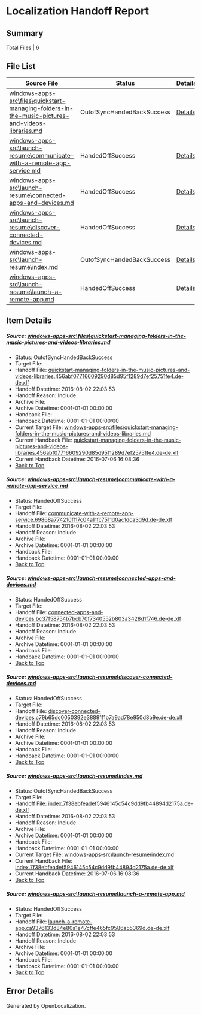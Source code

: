 # <a name='report-top'></a> Localization Handoff Report

## Summary
 Total Files | 6

## File List
 Source File | Status | Details 
 ----------- | ------ | ------- 
 [windows-apps-src\files\quickstart-managing-folders-in-the-music-pictures-and-videos-libraries.md](https://github.com/Microsoft/windows-apps/blob/affe6002e22bd10e714dc4782a60ef528c31a407/windows-apps-src/files/quickstart-managing-folders-in-the-music-pictures-and-videos-libraries.md) | OutofSyncHandedBackSuccess | [Details](#def1c5c8d9d062a81731744e1e1465472225494a3445)
 [windows-apps-src\launch-resume\communicate-with-a-remote-app-service.md](https://github.com/Microsoft/windows-apps/blob/52be9c19354e9c767edc2556e01762c28e89df50/windows-apps-src/launch-resume/communicate-with-a-remote-app-service.md) | HandedOffSuccess | [Details](#3090cee0bdfbfb4a0320cce0279e2328e33866eb4372)
 [windows-apps-src\launch-resume\connected-apps-and-devices.md](https://github.com/Microsoft/windows-apps/blob/46b9f82f5545ad45d7c3d4c9f6bfd6e2c29424bd/windows-apps-src/launch-resume/connected-apps-and-devices.md) | HandedOffSuccess | [Details](#7fe473661ce2818acd903bd416b1ad080596ef7f4373)
 [windows-apps-src\launch-resume\discover-connected-devices.md](https://github.com/Microsoft/windows-apps/blob/a77540d3a2effa924fcdf22e2ec8b20be664a3d7/windows-apps-src/launch-resume/discover-connected-devices.md) | HandedOffSuccess | [Details](#d4c2f02a6b753d5d9b920cb65f68b8586b9e42aa4381)
 [windows-apps-src\launch-resume\index.md](https://github.com/Microsoft/windows-apps/blob/6027bd0cf70e9e491a1fbe72748428ffcf618430/windows-apps-src/launch-resume/index.md) | OutofSyncHandedBackSuccess | [Details](#a20ee98e4287d26875792c740c6f8f68b29c131a4404)
 [windows-apps-src\launch-resume\launch-a-remote-app.md](https://github.com/Microsoft/windows-apps/blob/63acfc60f2af0e54b01c80e0448e503b95f4d49e/windows-apps-src/launch-resume/launch-a-remote-app.md) | HandedOffSuccess | [Details](#713028609c9bd742e6768dfc569efbbd2c3bd5d14405)

## Item Details
##### <a name='def1c5c8d9d062a81731744e1e1465472225494a3445'></a> Source: [windows-apps-src\files\quickstart-managing-folders-in-the-music-pictures-and-videos-libraries.md](https://github.com/Microsoft/windows-apps/blob/affe6002e22bd10e714dc4782a60ef528c31a407/windows-apps-src/files/quickstart-managing-folders-in-the-music-pictures-and-videos-libraries.md)
* Status: OutofSyncHandedBackSuccess
* Target File: 
* Handoff File: [quickstart-managing-folders-in-the-music-pictures-and-videos-libraries.456abf07716609290d85d95f1289d7ef25751fe4.de-de.xlf](https://github.com/Microsoft/WDG.handoff/blob/8d8aaae31e676b8867a2d51213efa3a6a5fe9513/ol-handoff/Microsoft/windows-apps.de-de/master/quickstart-managing-folders-in-the-music-pictures-and-videos-libraries.456abf07716609290d85d95f1289d7ef25751fe4.de-de.xlf)
* Handoff Datetime: 2016-08-02 22:03:53
* Handoff Reason: Include
* Archive File: 
* Archive Datetime: 0001-01-01 00:00:00
* Handback File: 
* Handback Datetime: 0001-01-01 00:00:00
* Current Target File: [windows-apps-src\files\quickstart-managing-folders-in-the-music-pictures-and-videos-libraries.md](https://github.com/Microsoft/windows-apps.de-de/blob/7a3dc4d5efb7b5518f9623c0a3ebf46436d26e72/windows-apps-src/files/quickstart-managing-folders-in-the-music-pictures-and-videos-libraries.md)
* Current Handback File: [quickstart-managing-folders-in-the-music-pictures-and-videos-libraries.456abf07716609290d85d95f1289d7ef25751fe4.de-de.xlf](https://github.com/Microsoft/WDG.handback/blob/b6880abfd65d38457dda3929c963d918f070774a/ol-handback/Microsoft/windows-apps.de-de/master/quickstart-managing-folders-in-the-music-pictures-and-videos-libraries.456abf07716609290d85d95f1289d7ef25751fe4.de-de.xlf)
* Current Handback Datetime: 2016-07-06 16:08:36
* [Back to Top](#report-top)

##### <a name='3090cee0bdfbfb4a0320cce0279e2328e33866eb4372'></a> Source: [windows-apps-src\launch-resume\communicate-with-a-remote-app-service.md](https://github.com/Microsoft/windows-apps/blob/52be9c19354e9c767edc2556e01762c28e89df50/windows-apps-src/launch-resume/communicate-with-a-remote-app-service.md)
* Status: HandedOffSuccess
* Target File: 
* Handoff File: [communicate-with-a-remote-app-service.69868a774210ff17c04a11fc7511d0ac1dca3d9d.de-de.xlf](https://github.com/Microsoft/WDG.handoff/blob/8d8aaae31e676b8867a2d51213efa3a6a5fe9513/ol-handoff/Microsoft/windows-apps.de-de/master/communicate-with-a-remote-app-service.69868a774210ff17c04a11fc7511d0ac1dca3d9d.de-de.xlf)
* Handoff Datetime: 2016-08-02 22:03:53
* Handoff Reason: Include
* Archive File: 
* Archive Datetime: 0001-01-01 00:00:00
* Handback File: 
* Handback Datetime: 0001-01-01 00:00:00
* [Back to Top](#report-top)

##### <a name='7fe473661ce2818acd903bd416b1ad080596ef7f4373'></a> Source: [windows-apps-src\launch-resume\connected-apps-and-devices.md](https://github.com/Microsoft/windows-apps/blob/46b9f82f5545ad45d7c3d4c9f6bfd6e2c29424bd/windows-apps-src/launch-resume/connected-apps-and-devices.md)
* Status: HandedOffSuccess
* Target File: 
* Handoff File: [connected-apps-and-devices.bc37f58754b7bcb70f7340552b803a3428d1f746.de-de.xlf](https://github.com/Microsoft/WDG.handoff/blob/8d8aaae31e676b8867a2d51213efa3a6a5fe9513/ol-handoff/Microsoft/windows-apps.de-de/master/connected-apps-and-devices.bc37f58754b7bcb70f7340552b803a3428d1f746.de-de.xlf)
* Handoff Datetime: 2016-08-02 22:03:53
* Handoff Reason: Include
* Archive File: 
* Archive Datetime: 0001-01-01 00:00:00
* Handback File: 
* Handback Datetime: 0001-01-01 00:00:00
* [Back to Top](#report-top)

##### <a name='d4c2f02a6b753d5d9b920cb65f68b8586b9e42aa4381'></a> Source: [windows-apps-src\launch-resume\discover-connected-devices.md](https://github.com/Microsoft/windows-apps/blob/a77540d3a2effa924fcdf22e2ec8b20be664a3d7/windows-apps-src/launch-resume/discover-connected-devices.md)
* Status: HandedOffSuccess
* Target File: 
* Handoff File: [discover-connected-devices.c79b65dc0050392e38891f1b7a9ad78e950d8b9e.de-de.xlf](https://github.com/Microsoft/WDG.handoff/blob/8d8aaae31e676b8867a2d51213efa3a6a5fe9513/ol-handoff/Microsoft/windows-apps.de-de/master/discover-connected-devices.c79b65dc0050392e38891f1b7a9ad78e950d8b9e.de-de.xlf)
* Handoff Datetime: 2016-08-02 22:03:53
* Handoff Reason: Include
* Archive File: 
* Archive Datetime: 0001-01-01 00:00:00
* Handback File: 
* Handback Datetime: 0001-01-01 00:00:00
* [Back to Top](#report-top)

##### <a name='a20ee98e4287d26875792c740c6f8f68b29c131a4404'></a> Source: [windows-apps-src\launch-resume\index.md](https://github.com/Microsoft/windows-apps/blob/6027bd0cf70e9e491a1fbe72748428ffcf618430/windows-apps-src/launch-resume/index.md)
* Status: OutofSyncHandedBackSuccess
* Target File: 
* Handoff File: [index.7f38ebfeadef5946145c54c9dd9fb44894d2175a.de-de.xlf](https://github.com/Microsoft/WDG.handoff/blob/8d8aaae31e676b8867a2d51213efa3a6a5fe9513/ol-handoff/Microsoft/windows-apps.de-de/master/index.7f38ebfeadef5946145c54c9dd9fb44894d2175a.de-de.xlf)
* Handoff Datetime: 2016-08-02 22:03:53
* Handoff Reason: Include
* Archive File: 
* Archive Datetime: 0001-01-01 00:00:00
* Handback File: 
* Handback Datetime: 0001-01-01 00:00:00
* Current Target File: [windows-apps-src\launch-resume\index.md](https://github.com/Microsoft/windows-apps.de-de/blob/7a3dc4d5efb7b5518f9623c0a3ebf46436d26e72/windows-apps-src/launch-resume/index.md)
* Current Handback File: [index.7f38ebfeadef5946145c54c9dd9fb44894d2175a.de-de.xlf](https://github.com/Microsoft/WDG.handback/blob/b6880abfd65d38457dda3929c963d918f070774a/ol-handback/Microsoft/windows-apps.de-de/master/index.7f38ebfeadef5946145c54c9dd9fb44894d2175a.de-de.xlf)
* Current Handback Datetime: 2016-07-06 16:08:36
* [Back to Top](#report-top)

##### <a name='713028609c9bd742e6768dfc569efbbd2c3bd5d14405'></a> Source: [windows-apps-src\launch-resume\launch-a-remote-app.md](https://github.com/Microsoft/windows-apps/blob/63acfc60f2af0e54b01c80e0448e503b95f4d49e/windows-apps-src/launch-resume/launch-a-remote-app.md)
* Status: HandedOffSuccess
* Target File: 
* Handoff File: [launch-a-remote-app.ca9376133d84e80a1e47cffe465fc9586a55369d.de-de.xlf](https://github.com/Microsoft/WDG.handoff/blob/8d8aaae31e676b8867a2d51213efa3a6a5fe9513/ol-handoff/Microsoft/windows-apps.de-de/master/launch-a-remote-app.ca9376133d84e80a1e47cffe465fc9586a55369d.de-de.xlf)
* Handoff Datetime: 2016-08-02 22:03:53
* Handoff Reason: Include
* Archive File: 
* Archive Datetime: 0001-01-01 00:00:00
* Handback File: 
* Handback Datetime: 0001-01-01 00:00:00
* [Back to Top](#report-top)


## Error Details

Generated by OpenLocalization.
